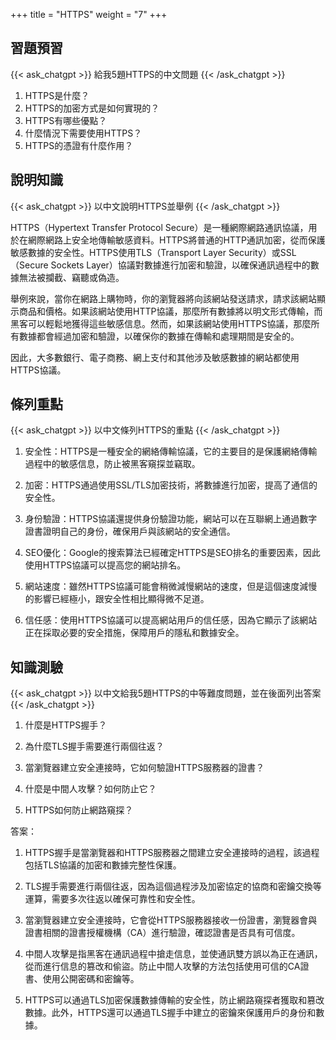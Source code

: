 +++
title = "HTTPS"
weight = "7"
+++
## 習題預習
{{< ask_chatgpt >}}
給我5題HTTPS的中文問題
{{< /ask_chatgpt >}}



1. HTTPS是什麼？
2. HTTPS的加密方式是如何實現的？
3. HTTPS有哪些優點？
4. 什麼情況下需要使用HTTPS？
5. HTTPS的憑證有什麼作用？   

## 說明知識
{{< ask_chatgpt >}}
以中文說明HTTPS並舉例
{{< /ask_chatgpt >}}



HTTPS（Hypertext Transfer Protocol Secure）是一種網際網路通訊協議，用於在網際網路上安全地傳輸敏感資料。HTTPS將普通的HTTP通訊加密，從而保護敏感數據的安全性。HTTPS使用TLS（Transport Layer Security）或SSL（Secure Sockets Layer）協議對數據進行加密和驗證，以確保通訊過程中的數據無法被攔截、竊聽或偽造。

舉例來說，當你在網路上購物時，你的瀏覽器將向該網站發送請求，請求該網站顯示商品和價格。如果該網站使用HTTP協議，那麼所有數據將以明文形式傳輸，而黑客可以輕鬆地獲得這些敏感信息。然而，如果該網站使用HTTPS協議，那麼所有數據都會經過加密和驗證，以確保你的數據在傳輸和處理期間是安全的。

因此，大多數銀行、電子商務、網上支付和其他涉及敏感數據的網站都使用HTTPS協議。   

## 條列重點
{{< ask_chatgpt >}}
以中文條列HTTPS的重點
{{< /ask_chatgpt >}}



1. 安全性：HTTPS是一種安全的網絡傳輸協議，它的主要目的是保護網絡傳輸過程中的敏感信息，防止被黑客窺探並竊取。

2. 加密：HTTPS通過使用SSL/TLS加密技術，將數據進行加密，提高了通信的安全性。

3. 身份驗證：HTTPS協議還提供身份驗證功能，網站可以在互聯網上通過數字證書證明自己的身份，確保用戶與該網站的安全通信。

4. SEO優化：Google的搜索算法已經確定HTTPS是SEO排名的重要因素，因此使用HTTPS協議可以提高您的網站排名。

5. 網站速度：雖然HTTPS協議可能會稍微減慢網站的速度，但是這個速度減慢的影響已經極小，跟安全性相比顯得微不足道。

6. 信任感：使用HTTPS協議可以提高網站用戶的信任感，因為它顯示了該網站正在採取必要的安全措施，保障用戶的隱私和數據安全。   

## 知識測驗
{{< ask_chatgpt >}}
以中文給我5題HTTPS的中等難度問題，並在後面列出答案
{{< /ask_chatgpt >}}



1. 什麼是HTTPS握手？

2. 為什麼TLS握手需要進行兩個往返？

3. 當瀏覽器建立安全連接時，它如何驗證HTTPS服務器的證書？

4. 什麼是中間人攻擊？如何防止它？

5. HTTPS如何防止網路窺探？

答案：

1. HTTPS握手是當瀏覽器和HTTPS服務器之間建立安全連接時的過程，該過程包括TLS協議的加密和數據完整性保護。

2. TLS握手需要進行兩個往返，因為這個過程涉及加密協定的協商和密鑰交換等運算，需要多次往返以確保可靠性和安全性。

3. 當瀏覽器建立安全連接時，它會從HTTPS服務器接收一份證書，瀏覽器會與證書相關的證書授權機構（CA）進行驗證，確認證書是否具有可信度。

4. 中間人攻擊是指黑客在通訊過程中搶走信息，並使通訊雙方誤以為正在通訊，從而進行信息的篡改和偷盜。防止中間人攻擊的方法包括使用可信的CA證書、使用公開密碼和密鑰等。

5. HTTPS可以通過TLS加密保護數據傳輸的安全性，防止網路窺探者獲取和篡改數據。此外，HTTPS還可以通過TLS握手中建立的密鑰來保護用戶的身份和數據。   

